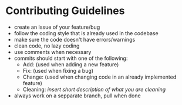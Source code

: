 # Contributing Guidelines

- create an Issue of your feature/bug
- follow the coding style that is already used in the codebase
- make sure the code doesn't have errors/warnings
- clean code, no lazy coding
- use comments when necessary
- commits should start with one of the following:
    * Add: (used when adding a new feature)
    * Fix: (used when fixing a bug)
    * Change: (used when changing code in an already implemented feature)
    * Cleaning: *insert short description of what you are cleaning* 
- always work on a sepparate branch, pull when done
